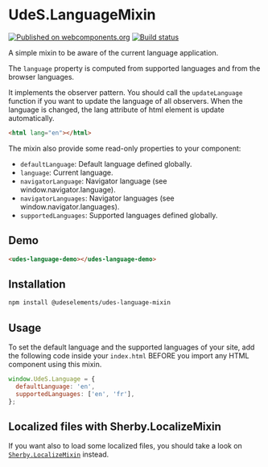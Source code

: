 # UdeS.LanguageMixin

[![Published on webcomponents.org](https://img.shields.io/badge/webcomponents.org-published-blue.svg)](https://www.webcomponents.org/element/UdeSElements/udes-language-mixin)
[![Build status](https://travis-ci.org/UdeSElements/udes-language-mixin.svg?branch=master)](https://travis-ci.org/UdeSElements/udes-language-mixin)

A simple mixin to be aware of the current language application.

The `language` property is computed from supported languages and from the 
browser languages.

It implements the observer pattern. You should call the `updateLanguage` 
function if you want to update the language of all observers. When the language 
is changed, the lang attribute of html element is update automatically.

```html
<html lang="en"></html>
```

The mixin also provide some read-only properties to your component:
- `defaultLanguage`: Default language defined globally.
- `language`: Current language.
- `navigatorLanguage`: Navigator language (see window.navigator.language).
- `navigatorLanguages`: Navigator languages (see window.navigator.languages).
- `supportedLanguages`: Supported languages defined globally.

## Demo
<!--
```
<custom-element-demo>
  <template>
    <link rel="import" href="demo/udes-language-demo.html">
    <next-code-block></next-code-block>
  </template>
</custom-element-demo>
```
-->
```html
<udes-language-demo></udes-language-demo>
```

## Installation
```bash
npm install @udeselements/udes-language-mixin
```

## Usage
To set the default language and the supported languages of your site, 
add the following code inside your `index.html` BEFORE you import any
HTML component using this mixin.

```javascript
window.UdeS.Language = {
  defaultLanguage: 'en',
  supportedLanguages: ['en', 'fr'],
};
```

## Localized files with Sherby.LocalizeMixin
If you want also to load some localized files, you should take a look on 
[`Sherby.LocalizeMixin`](https://www.webcomponents.org/element/SherbyElements/sherby-localize) instead.
